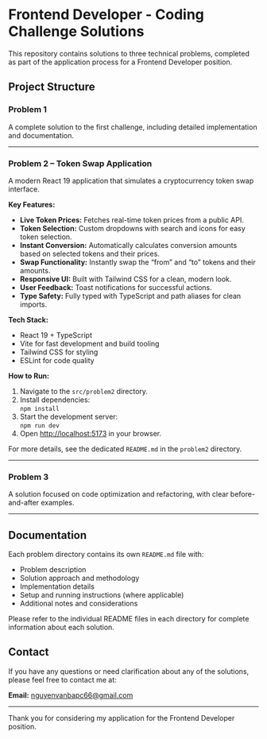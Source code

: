 # Frontend Developer - Coding Challenge Solutions

This repository contains solutions to three technical problems, completed as part of the application process for a Frontend Developer position.

## Project Structure

### Problem 1

A complete solution to the first challenge, including detailed implementation and documentation.

---

### Problem 2 – Token Swap Application

A modern React 19 application that simulates a cryptocurrency token swap interface.

**Key Features:**

- **Live Token Prices:** Fetches real-time token prices from a public API.
- **Token Selection:** Custom dropdowns with search and icons for easy token selection.
- **Instant Conversion:** Automatically calculates conversion amounts based on selected tokens and their prices.
- **Swap Functionality:** Instantly swap the “from” and “to” tokens and their amounts.
- **Responsive UI:** Built with Tailwind CSS for a clean, modern look.
- **User Feedback:** Toast notifications for successful actions.
- **Type Safety:** Fully typed with TypeScript and path aliases for clean imports.

**Tech Stack:**

- React 19 + TypeScript
- Vite for fast development and build tooling
- Tailwind CSS for styling
- ESLint for code quality

**How to Run:**

1. Navigate to the `src/problem2` directory.
2. Install dependencies:  
   `npm install`
3. Start the development server:  
   `npm run dev`
4. Open [http://localhost:5173](http://localhost:5173) in your browser.

For more details, see the dedicated `README.md` in the `problem2` directory.

---

### Problem 3

A solution focused on code optimization and refactoring, with clear before-and-after examples.

---

## Documentation

Each problem directory contains its own `README.md` file with:

- Problem description
- Solution approach and methodology
- Implementation details
- Setup and running instructions (where applicable)
- Additional notes and considerations

Please refer to the individual README files in each directory for complete information about each solution.

## Contact

If you have any questions or need clarification about any of the solutions, please feel free to contact me at:

**Email:** nguyenvanbapc66@gmail.com

---

Thank you for considering my application for the Frontend Developer position.
